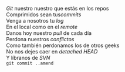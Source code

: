 <p><em>Git</em> nuestro 
nuestro que estás en los repos<br/>
Comprimidos sean tus<em>commits</em><br/>
Venga a nosotros tu <em>log</em><br/>
En el local como en el <em>remote</em><br/>
Danos hoy nuestro <em>pull</em> de cada día<br/>
Perdona nuestros <em>conflictos</em><br/>
Como también perdonamos los de otros geeks<br/>
No nos dejes caer en <em>detached HEAD</em><br/>
Y líbranos de <em>SVN</em><br/>
<code>git commit ..amend</p>
